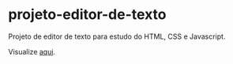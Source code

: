 # projeto-editor-de-texto
 Projeto de editor de texto para estudo do HTML, CSS e Javascript.

Visualize <a href="https://tarpadilha.github.io/projeto-editor-de-texto" target="_blank">aqui</a>.